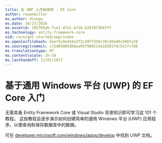 ```yaml
---
title: 在 UWP 上开始使用 - EF Core
author: rowanmiller
ms.author: divega
ms.date: 10/27/2016
ms.assetid: 105765eb-7ce1-47e1-b716-b28f8f3647ff
ms.technology: entity-framework-core
uid: core/get-started/uwp/index
ms.openlocfilehash: 8ae74c0e916e2f2c49ff356c70cd5bd8c508fa29
ms.sourcegitcommit: c72d85805db0aa95f980514a18381fdc5e17c786
ms.translationtype: HT
ms.contentlocale: zh-CN
ms.lasthandoff: 12/01/2017
---
```

# <a name="getting-started-with-ef-core-on-universal-windows-platform-uwp"></a>基于通用 Windows 平台 (UWP) 的 EF Core 入门

无需具备 Entity Framework Core 或 Visual Studio 背景知识即可学习这 101 个教程。 这些教程会逐步演示如何创建简单的通用 Windows 平台 (UWP) 应用程序，以便查询和保存数据库中的数据。

可在 [developer.microsoft.com/windows/apps/develop](https://developer.microsoft.com/windows/apps/develop) 中找到 UWP 文档。

